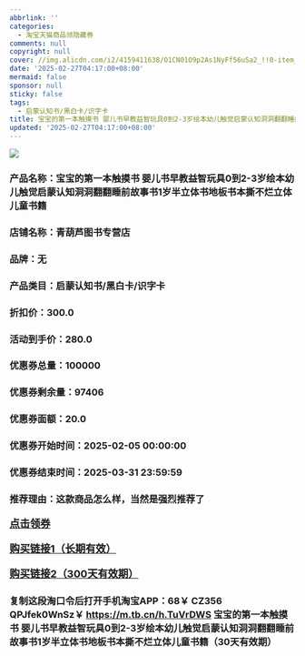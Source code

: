 ```yaml
---
abbrlink: ''
categories:
  - 淘宝天猫商品领隐藏券
comments: null
copyright: null
cover: //img.alicdn.com/i2/4159411638/O1CN01O9p2As1NyFf56uSa2_!!0-item_pic.jpg
date: '2025-02-27T04:17:00+08:00'
mermaid: false
sponsor: null
sticky: false
tags:
  - 启蒙认知书/黑白卡/识字卡
title: 宝宝的第一本触摸书 婴儿书早教益智玩具0到2-3岁绘本幼儿触觉启蒙认知洞洞翻翻睡前故事书1岁半立体书地板书本撕不烂立体儿童书籍
updated: '2025-02-27T04:17:00+08:00'
--- 
```


![](//img.alicdn.com/i2/4159411638/O1CN01O9p2As1NyFf56uSa2_!!0-item_pic.jpg)

### 产品名称：宝宝的第一本触摸书 婴儿书早教益智玩具0到2-3岁绘本幼儿触觉启蒙认知洞洞翻翻睡前故事书1岁半立体书地板书本撕不烂立体儿童书籍
### 店铺名称：青葫芦图书专营店
### 品牌：无
### 产品类目：启蒙认知书/黑白卡/识字卡
### 折扣价：300.0
### 活动到手价：280.0
### 优惠券总量：100000
### 优惠券剩余量：97406
### 优惠券面额：20.0
### 优惠券开始时间：2025-02-05 00:00:00	
### 优惠券结束时间：2025-03-31 23:59:59	
### 推荐理由：这款商品怎么样，当然是强烈推荐了

<p style="font-size: 18px; font-weight: bold;">
  <a href="https://uland.taobao.com/coupon/edetail?e=SuEn0yTkURylhHvvyUNXZfh8CuWt5YH5OVuOuRD5gLJMmdsrkidbOWgpcJRl3wFwcV%2FlEyhmp8DWy3kN03pBDyQ0XoyhlykQZtRat2uDnDZ6IoO25DZKFHGMT9leVffkZaZX%2FzG9Z5rLVMa1PV53qiTsFs8hRhSMI%2BtaUgbudUxA%2B536asYsLU%2F9Zk7cDx8UI8pw0IfAr8C%2BqxgAem7BGYwEu5xxaGV0T3N%2Fb083ABHRvhijMLhcr2g8eGyYf0as%2BtwibKY2GWrJMCGameEmjSe%2F4zIxu61Nt2Z%2FFw0PGgU6HUTxQMDe4mKWc84z8ll%2FrR61%2B8m60q3JTE40kLCuKW2nO759ufRuonv6QcvcARY%3D&traceId=2166d8db17407296732636749d133b&union_lens=lensId%3AOPT%401740729692%4021336275_0de3_1954b9330ff_07d7%4001%40eyJmbG9vcklkIjo3MzM1NH0ie" target="_blank">点击领券</a>
</p>
<p style="font-size: 18px; font-weight: bold;">
  <a href="https://s.click.taobao.com/t?e=m%3D2%26s%3DaXSM7bvUdpxw4vFB6t2Z2ueEDrYVVa64K7Vc7tFgwiHjf2vlNIV67kkfnVn6TwKd8FptwqKhdbH3ID%2FV1RqsF4wnCJeELi4I%2FIEn%2BS1IjHAB0ghlTd7WlZVm%2FOAUUFw71qrpxiwMoCNxc1AtbZGVS%2F9DmxPaSanrhzC%2F992nx%2BoLZMqoQW%2BfuLV7Mh%2FzulIELQl9mEirfI%2FPkKpAF0bXQmcR3%2FQcb6M3IZYY2lQAxGZrgs8CTNGR80GS1urbHJ0UnVGJEOz0%2FT96YnhGFX4pYHB6Jd9pUfrR1KilmKsn0wzOwDMfXFgMfkW8gl6hZmWLQrQK9reUKyJxKmPmpIKZsA%3D%3D" target="_blank">购买链接1（长期有效）</a>
</p>
<p style="font-size: 18px; font-weight: bold;">
  <a href="https://s.click.taobao.com/Lur4TNs" target="_blank">购买链接2（300天有效期）</a>
</p>

### 复制这段淘口令后打开手机淘宝APP：68￥ CZ356 QPJfek0WnSz￥ https://m.tb.cn/h.TuVrDWS  宝宝的第一本触摸书 婴儿书早教益智玩具0到2-3岁绘本幼儿触觉启蒙认知洞洞翻翻睡前故事书1岁半立体书地板书本撕不烂立体儿童书籍（30天有效期）
